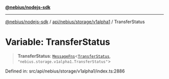 [**@nebius/nodejs-sdk**](../../../../../README.md)

***

[@nebius/nodejs-sdk](../../../../../README.md) / [api/nebius/storage/v1alpha1](../README.md) / TransferStatus

# Variable: TransferStatus

> **TransferStatus**: [`MessageFns`](../../../../../runtime/protos/core/interfaces/MessageFns.md)\<[`TransferStatus`](../interfaces/TransferStatus.md), `"nebius.storage.v1alpha1.TransferStatus"`\>

Defined in: src/api/nebius/storage/v1alpha1/index.ts:2886
